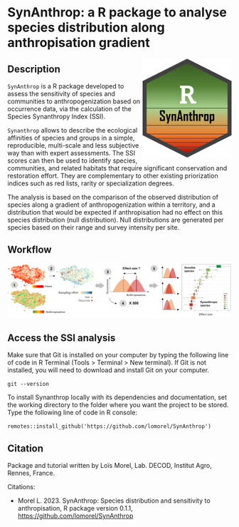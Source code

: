# SynAnthrop: a R package to analyse species distribution along anthropisation gradient 
<img src="./figures/SynAnthrop_logo.png" align="right" alt="" width="200" />


## Description
`SynAnthrop` is a R package developed to assess the sensitivity of species and communities to anthropogenization based on occurrence data, via the calculation of the Species Synanthropy Index (SSI).

`Synanthrop` allows to describe the ecological affinities of species and groups in a simple, reproducible, multi-scale and less subjective way than with expert assessments. The SSI scores can then be used to identify species, communities, and related habitats that require significant conservation and restoration effort. They are complementary to other existing priorization indices such as red lists, rarity or specialization degrees.

The analysis is based on the comparison of the observed distribution of species along a gradient of anthropogenization within a territory, and a distribution that would be expected if anthropisation had no effect on this species distribution (null distribution). Null distributions are generated per species based on their range and survey intensity per site.


## Workflow 
<img src="./figures/Synanthrop_workflow.png" />


## Access the SSI analysis
Make sure that Git is installed on your computer by typing the following line of code in R Terminal (Tools > Terminal > New terminal). If Git is not installed, you will need to download and install Git on your computer.
```
git --version
```

To install Synanthrop locally with its dependencies and documentation, set the working directory to the folder where you want the project to be stored. Type the following line of code in R console:
```
remotes::install_github('https://github.com/lomorel/SynAnthrop')
```

## Citation
Package and tutorial written by Loïs Morel, Lab. DECOD, Institut Agro, Rennes, France.

Citations:
- Morel L. 2023. SynAnthrop: Species distribution and sensitivity to anthropisation, R package version 0.1.1, https://github.com/lomorel/SynAnthrop
